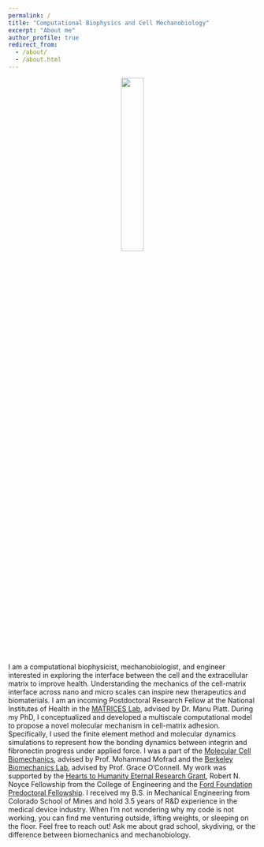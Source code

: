 ```yaml
---
permalink: /
title: "Computational Biophysics and Cell Mechanobiology"
excerpt: "About me"
author_profile: true
redirect_from: 
  - /about/
  - /about.html
---
```


<p align="center">
  <img src = "{{ dredremontes.github.io }}/images/mechbio.png" width="30%"/>
</p>


I am a computational biophysicist, mechanobiologist, and engineer interested in exploring the interface between the cell and the extracellular matrix to improve health. Understanding the mechanics of the cell-matrix interface across nano and micro scales can inspire new therapeutics and biomaterials. I am an incoming Postdoctoral Research Fellow at the National Institutes of Health in the [MATRICES Lab](https://www.nibib.nih.gov/labs-at-nibib/section-mechanics-tissue-remodeling-integrating-computational-experimental-systems), advised by Dr. Manu Platt. During my PhD, I conceptualized and developed a multiscale computational model to propose a novel molecular mechanism in cell-matrix adhesion. Specifically, I used the finite element method and molecular dynamics simulations to represent how the bonding dynamics between integrin and fibronectin progress under applied force. I was a part of the [Molecular Cell Biomechanics](https://biomechanics.berkeley.edu), advised by Prof. Mohammad Mofrad and the [Berkeley Biomechanics Lab](https://oconnell.berkeley.edu), advised by Prof. Grace O’Connell. My work was supported by the [Hearts to Humanity Eternal Research Grant](https://h2h8.com), Robert N. Noyce Fellowship from the College of Engineering and the [Ford Foundation Predoctoral Fellowship](https://sites.nationalacademies.org/PGA/FordFellowships/PGA_171962). I received my B.S. in Mechanical Engineering from Colorado School of Mines and hold 3.5 years of R&D experience in the medical device industry. When I’m not wondering why my code is not working, you can find me venturing outside, lifting weights, or sleeping on the floor. Feel free to reach out! Ask me about grad school, skydiving, or the difference between biomechanics and mechanobiology.

<!--- <video src = "{{ dredremontes.github.io }}/images/pulled_integrin.mp4" controls="controls" width = "100%" style="max-width: 360 px;"></video>--->